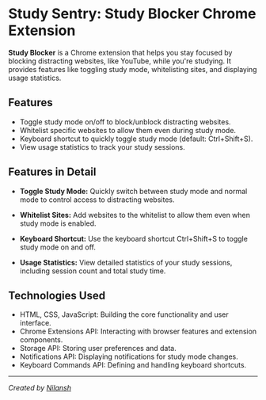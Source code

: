 # Study Sentry: Study Blocker Chrome Extension

**Study Blocker** is a Chrome extension that helps you stay focused by blocking distracting websites, like YouTube, while you're studying. It provides features like toggling study mode, whitelisting sites, and displaying usage statistics.

## Features

- Toggle study mode on/off to block/unblock distracting websites.
- Whitelist specific websites to allow them even during study mode.
- Keyboard shortcut to quickly toggle study mode (default: Ctrl+Shift+S).
- View usage statistics to track your study sessions.

## Features in Detail

- **Toggle Study Mode:** Quickly switch between study mode and normal mode to control access to distracting websites.

- **Whitelist Sites:** Add websites to the whitelist to allow them even when study mode is enabled.

- **Keyboard Shortcut:** Use the keyboard shortcut Ctrl+Shift+S to toggle study mode on and off.

- **Usage Statistics:** View detailed statistics of your study sessions, including session count and total study time.

## Technologies Used

- HTML, CSS, JavaScript: Building the core functionality and user interface.
- Chrome Extensions API: Interacting with browser features and extension components.
- Storage API: Storing user preferences and data.
- Notifications API: Displaying notifications for study mode changes.
- Keyboard Commands API: Defining and handling keyboard shortcuts.

---

*Created by [Nilansh](https://github.com/ndg24)*
